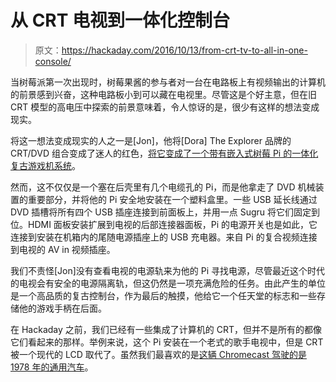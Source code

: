 # 从 CRT 电视到一体化控制台

> 原文：<https://hackaday.com/2016/10/13/from-crt-tv-to-all-in-one-console/>

当树莓派第一次出现时，树莓果酱的参与者对一台在电路板上有视频输出的计算机的前景感到兴奋，这种电路板小到可以藏在电视里。尽管这是个好主意，但在旧 CRT 模型的高电压中探索的前景意味着，令人惊讶的是，很少有这样的想法变成现实。

将这一想法变成现实的人之一是[Jon]，他将[Dora] The Explorer 品牌的 CRT/DVD 组合变成了迷人的红色，[将它变成了一个带有嵌入式树莓 Pi 的一体化复古游戏机系统](https://hackaday.io/project/13391-nintendo-tv)。

然而，这不仅仅是一个塞在后壳里有几个电缆孔的 Pi，而是他拿走了 DVD 机械装置的重要部分，并将他的 Pi 安全地安装在一个塑料盒里。一些 USB 延长线通过 DVD 插槽将所有四个 USB 插座连接到前面板上，并用一点 Sugru 将它们固定到位。HDMI 面板安装扩展到电视的后部连接器面板，Pi 的电源开关也是如此，它连接到安装在机箱内的尾随电源插座上的 USB 充电器。来自 Pi 的复合视频连接到电视的 AV in 视频插座。

我们不责怪[Jon]没有查看电视的电源轨来为他的 Pi 寻找电源，尽管最近这个时代的电视会有安全的电源隔离轨，但这仍然是一项充满危险的任务。由此产生的单位是一个高品质的复古控制台，作为最后的触摸，他给它一个任天堂的标志和一些存储他的游戏手柄在后面。

在 Hackaday 之前，我们已经有一些集成了计算机的 CRT，但并不是所有的都像它们看起来的那样。举例来说，这个 Pi 安装在一个老式的歌手电视中，但是 CRT 被一个现代的 LCD 取代了。虽然我们最喜欢的是[这辆 Chromecast 驾驶的是 1978 年的通用汽车](http://hackaday.com/2016/04/15/chromecast-vintage-tv-is-magic/)。